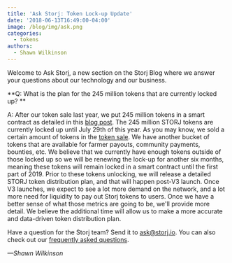 ```yaml
---
title: 'Ask Storj: Token Lock-up Update'
date: '2018-06-13T16:49:00-04:00'
image: /blog/img/ask.png
categories:
  - tokens
authors:
  - Shawn Wilkinson
---
```

Welcome to Ask Storj, a new section on the Storj Blog where we answer your questions about our technology and our business. 

<!--more-->

**Q: What is the plan for the 245 million tokens that are currently locked up? **  

A: After our token sale last year, we put 245 million tokens in a smart contract as detailed in this [blog post](https://storj.io/blog/2017/12/an-announcement-about-storj-token-lock-ups/). The 245 million STORJ tokens are currently locked up until July 29th of this year. As you may know, we sold a certain amount of tokens in the [token sale](https://blog.storj.io/post/165553434093/token-sale-wrap-up-details). We have another bucket of tokens that are available for farmer payouts, community payments, bounties, etc. We believe that we currently have enough tokens outside of those locked up so we will be renewing the lock-up for another six months, meaning these tokens will remain locked in a smart contract until the first part of 2019. Prior to these tokens unlocking, we will release a detailed STORJ token distribution plan, and that will happen post-V3 launch. Once V3 launches, we expect to see a lot more demand on the network, and a lot more need for liquidity to pay out Storj tokens to users. Once we have a better sense of what those metrics are going to be, we'll provide more detail. We believe the additional time will allow us to make a more accurate and data-driven token distribution plan. 

Have a question for the Storj team? Send it to ask@storj.io. You can also check out our [frequently asked questions](https://storj.io/faq.html).

_—Shawn Wilkinson_
